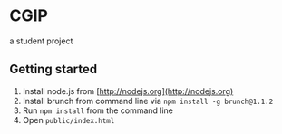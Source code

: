 # CGIP

a student project

## Getting started

1. Install node.js from [http://nodejs.org](http://nodejs.org)
2. Install brunch from command line via `npm install -g brunch@1.1.2`
3. Run `npm install` from the command line
4. Open `public/index.html`